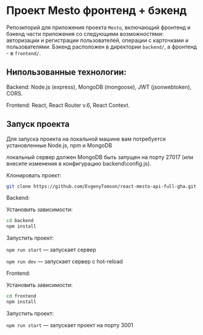 # Проект Mesto фронтенд + бэкенд
Репозиторий для приложения проекта `Mesto`, включающий фронтенд и бэкенд части приложения со следующими возможностями: авторизации и регистрации пользователей, операции с карточками и пользователями. Бэкенд расположен в директории `backend/`, а фронтенд - в `frontend/`.

## Нипользованные технологии:   


Backend: Node.js (express), MongoDB (mongoose), JWT (jsonwebtoken), CORS.  

Frontend: React, React Router v.6, React Context.


## Запуск проекта  


Для запуска проекта на локальной машине вам потребуется установленные Node.js, npm и MongoDB  

локальный сервер должен MongoDB быть запущен на порту 27017 (или внесите изменения в конфигурацию backend\config.js).  

Клонировать проект:  

```bash
git clone https://github.com/EvgenyTomson/react-mesto-api-full-gha.git  
```

Backend:  


Установить зависимости:  

```bash  
cd backend
npm install  
```

Запустить проект:  

`npm run start` — запускает сервер  

`npm run dev` — запускает сервер с hot-reload  


Frontend:  


Установить зависимости:  

```bash  
cd frontend
npm install  
```

Запустить проект:  

`npm run start` — запускает проект на порту 3001  

